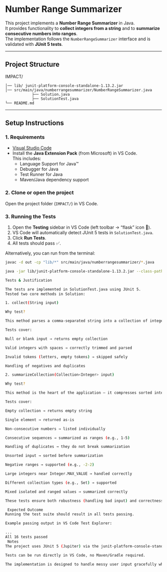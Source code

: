 # Number Range Summarizer

This project implements a **Number Range Summarizer** in Java.  
It provides functionality to **collect integers from a string** and to **summarize consecutive numbers into ranges**.  
The implementation follows the `NumberRangeSummarizer` interface and is validated with **JUnit 5 tests**.

---

##  Project Structure
IMPACT/

    │── lib/ junit-platform-console-standalone-1.13.2.jar
    │── src/main/java/numberrangesummarizer/NumberRangeSummarizer.java
                ├── Solution.java
                ├── SolutionTest.java
    └── README.md
---

##  Setup Instructions

### 1. Requirements
- [Visual Studio Code](https://code.visualstudio.com/)  
- Install the **Java Extension Pack** (from Microsoft) in VS Code.  
  This includes:
  - Language Support for Java™
  - Debugger for Java
  - Test Runner for Java
  - Maven/Java dependency support

### 2. Clone or open the project
Open the project folder (`IMPACT/`) in VS Code.

### 3. Running the Tests
1. Open the **Testing** sidebar in VS Code (left toolbar → “flask” icon 🧪).  
2. VS Code will automatically detect JUnit 5 tests in `SolutionTest.java`.  
3. Click **Run Tests**.  
4. All tests should pass ✅.

Alternatively, you can run from the terminal:
```bash
javac -d out -cp "lib/*" src/main/java/numberrangesummarizer/*.java

java -jar lib/junit-platform-console-standalone-1.13.2.jar --class-path out --scan-class-path

Tests & Justification

The tests are implemented in SolutionTest.java using JUnit 5.
Tested two core methods in Solution:

1. collect(String input)

Why test?

This method parses a comma-separated string into a collection of integers. Errors here would break the summarizer.

Tests cover:

Null or blank input → returns empty collection

Valid integers with spaces → correctly trimmed and parsed

Invalid tokens (letters, empty tokens) → skipped safely

Handling of negatives and duplicates

2. summarizeCollection(Collection<Integer> input)

Why test?

This method is the heart of the application — it compresses sorted integers into ranges.

Tests cover:

Empty collection → returns empty string

Single element → returned as-is

Non-consecutive numbers → listed individually

Consecutive sequences → summarized as ranges (e.g., 1-5)

Handling of duplicates → they do not break summarization

Unsorted input → sorted before summarization

Negative ranges → supported (e.g., -2-2)

Large integers near Integer.MAX_VALUE → handled correctly

Different collection types (e.g., Set) → supported

Mixed isolated and ranged values → summarized correctly

These tests ensure both robustness (handling bad input) and correctness (expected range outputs).

 Expected Outcome
Running the test suite should result in all tests passing.

Example passing output in VS Code Test Explorer:

...
All 16 tests passed
 Notes
The project uses JUnit 5 (Jupiter) via the junit-platform-console-standalone jar.

Tests can be run directly in VS Code, no Maven/Gradle required.

The implementation is designed to handle messy user input gracefully while producing a clean summarized output.